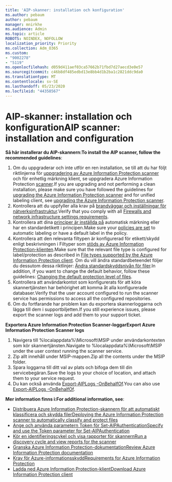 ```yaml
---
title: 'AIP-skanner: installation och konfiguration'
ms.author: pebaum
author: pebaum
manager: mnirkhe
ms.audience: Admin
ms.topic: article
ROBOTS: NOINDEX, NOFOLLOW
localization_priority: Priority
ms.collection: Adm_O365
ms.custom:
- "9002278"
- "5119"
ms.openlocfilehash: d059d411aef03ca57662b71fbd7d27aecd3e0e57
ms.sourcegitcommit: c46b8df485edbd13e8bb4d1b2ba1c2821ddc9da0
ms.translationtype: MT
ms.contentlocale: sv-SE
ms.lasthandoff: 05/23/2020
ms.locfileid: "44358567"
---
```

# <a name="aip-scanner-installation-and-configuration"></a><span data-ttu-id="81c94-102">AIP-skanner: installation och konfiguration</span><span class="sxs-lookup"><span data-stu-id="81c94-102">AIP scanner: installation and configuration</span></span>

<span data-ttu-id="81c94-103">**Så här installerar du AIP-skannern:**</span><span class="sxs-lookup"><span data-stu-id="81c94-103">**To install the AIP scanner, follow the recommended guidelines**:</span></span>

1. <span data-ttu-id="81c94-104">Om du uppgraderar och inte utför en ren installation, se till att du har följt riktlinjerna för [uppgradering av Azure Information Protection scanner](https://docs.microsoft.com/azure/information-protection/rms-client/client-admin-guide#upgrading-the-azure-information-protection-scanner) och för enhetlig märkning klient, se uppgradera Azure Information Protection [scanner](https://docs.microsoft.com/azure/information-protection/rms-client/clientv2-admin-guide#upgrading-the-azure-information-protection-scanner).</span><span class="sxs-lookup"><span data-stu-id="81c94-104">If you are upgrading and not performing a clean installation, please make sure you have followed the guidelines for [upgrading the Azure Information Protection scanner](https://docs.microsoft.com/azure/information-protection/rms-client/client-admin-guide#upgrading-the-azure-information-protection-scanner) and for unified labeling client, see [upgrading the Azure Information Protection scanner](https://docs.microsoft.com/azure/information-protection/rms-client/clientv2-admin-guide#upgrading-the-azure-information-protection-scanner).</span></span>
2. <span data-ttu-id="81c94-105">Kontrollera att du uppfyller alla krav på [brandväggar och inställningar för nätverksinfrastruktur](https://docs.microsoft.com/azure/information-protection/requirements#firewalls-and-network-infrastructure).</span><span class="sxs-lookup"><span data-stu-id="81c94-105">Verify that you comply with all [Firewalls and network infrastructure settings requirements](https://docs.microsoft.com/azure/information-protection/requirements#firewalls-and-network-infrastructure).</span></span>
3. <span data-ttu-id="81c94-106">Kontrollera att dina [principer är inställda på](https://docs.microsoft.com/azure/information-protection/configure-policy) automatisk märkning eller har en standardetikett i principen.</span><span class="sxs-lookup"><span data-stu-id="81c94-106">Make sure your [policies are set](https://docs.microsoft.com/azure/information-protection/configure-policy) to automatic labeling or have a default label in the policy.</span></span>
4. <span data-ttu-id="81c94-107">Kontrollera att den relevanta filtypen är konfigurerad för etikett/skydd enligt beskrivningen i Filtyper som [stöds av Azure Information Protection-klienten](https://docs.microsoft.com/azure/information-protection/rms-client/client-admin-guide-file-types#supported-file-types-for-classification-and-protection).</span><span class="sxs-lookup"><span data-stu-id="81c94-107">Make sure that the relevant file type is configured for label/protection as described in [File types supported by the Azure Information Protection client](https://docs.microsoft.com/azure/information-protection/rms-client/client-admin-guide-file-types#supported-file-types-for-classification-and-protection).</span></span> <span data-ttu-id="81c94-108">Om du vill ändra standardbeteendet följer du dessutom dessa riktlinjer: [Ändra standardskyddsnivån för filer](https://docs.microsoft.com/azure/information-protection/rms-client/client-admin-guide-file-types#changing-the-default-protection-level-of-files).</span><span class="sxs-lookup"><span data-stu-id="81c94-108">In addition, if you want to change the default behavior, follow these guidelines: [Changing the default protection level of files](https://docs.microsoft.com/azure/information-protection/rms-client/client-admin-guide-file-types#changing-the-default-protection-level-of-files).</span></span>
5. <span data-ttu-id="81c94-109">Kontrollera att användarkontot som konfigurerats för att köra skannertjänsten har behörighet att komma åt alla konfigurerade databaser.</span><span class="sxs-lookup"><span data-stu-id="81c94-109">Verify that the user account configured to run the scanner service has permissions to access all the configured repositories.</span></span>
6. <span data-ttu-id="81c94-110">Om du fortfarande har problem kan du exportera skannerloggarna och lägga till dem i supportbiljetten.</span><span class="sxs-lookup"><span data-stu-id="81c94-110">If you still experience issues, please export the scanner logs and add them to your support ticket.</span></span>

<span data-ttu-id="81c94-111">**Exportera Azure Information Protection Scanner-loggar**</span><span class="sxs-lookup"><span data-stu-id="81c94-111">**Export Azure Information Protection Scanner logs**</span></span>

1. <span data-ttu-id="81c94-112">Navigera till %localappdata%\Microsoft\MSIP under användarkontexten som kör skannertjänsten.</span><span class="sxs-lookup"><span data-stu-id="81c94-112">Navigate to %localappdata%\Microsoft\MSIP under the user context running the scanner service.</span></span>
2. <span data-ttu-id="81c94-113">Zip allt innehåll under MSIP-mappen.</span><span class="sxs-lookup"><span data-stu-id="81c94-113">Zip all the contents under the MSIP folder.</span></span>
3. <span data-ttu-id="81c94-114">Spara loggarna till ditt val av plats och bifoga dem till din servicebegäran.</span><span class="sxs-lookup"><span data-stu-id="81c94-114">Save the logs to your choice of location, and attach them to your service request.</span></span>
4. <span data-ttu-id="81c94-115">Du kan också använda [Export-AIPLogs -OnBehalfOf](https://docs.microsoft.com/powershell/module/azureinformationprotection/export-aiplogs?view=azureipps).</span><span class="sxs-lookup"><span data-stu-id="81c94-115">You can also use [Export-AIPLogs -OnBehalfOf](https://docs.microsoft.com/powershell/module/azureinformationprotection/export-aiplogs?view=azureipps).</span></span>

<span data-ttu-id="81c94-116">**Mer information finns i:**</span><span class="sxs-lookup"><span data-stu-id="81c94-116">**For additional information, see**:</span></span>
- [<span data-ttu-id="81c94-117">Distribuera Azure Information Protection-skannern för att automatiskt klassificera och skydda filer</span><span class="sxs-lookup"><span data-stu-id="81c94-117">Deploying the Azure Information Protection scanner to automatically classify and protect files</span></span>](https://docs.microsoft.com/azure/information-protection/deploy-aip-scanner)
- [<span data-ttu-id="81c94-118">Ange och använda parametern Token för Set-AIPAuthentication</span><span class="sxs-lookup"><span data-stu-id="81c94-118">Specify and use the Token parameter for Set-AIPAuthentication</span></span>](https://docs.microsoft.com/azure/information-protection/rms-client/client-admin-guide-powershell#specify-and-use-the-token-parameter-for-set-aipauthentication)
- [<span data-ttu-id="81c94-119">Kör en identifieringscykel och visa rapporter för skannern</span><span class="sxs-lookup"><span data-stu-id="81c94-119">Run a discovery cycle and view reports for the scanner</span></span>](https://docs.microsoft.com/azure/information-protection/deploy-aip-scanner#run-a-discovery-cycle-and-view-reports-for-the-scanner)
- [<span data-ttu-id="81c94-120">Granska Azure Information Protection-dokumentation</span><span class="sxs-lookup"><span data-stu-id="81c94-120">Review Azure Information Protection documentation</span></span>](https://docs.microsoft.com/azure/information-protection/what-is-information-protection)
- [<span data-ttu-id="81c94-121">Krav för Azure-informationsskydd</span><span class="sxs-lookup"><span data-stu-id="81c94-121">Requirements for Azure Information Protection</span></span>](https://docs.microsoft.com/azure/information-protection/get-started/requirements)
- [<span data-ttu-id="81c94-122">Ladda ned Azure Information Protection-klient</span><span class="sxs-lookup"><span data-stu-id="81c94-122">Download Azure Information Protection client</span></span>](https://www.microsoft.com/download/details.aspx?id=53018)
